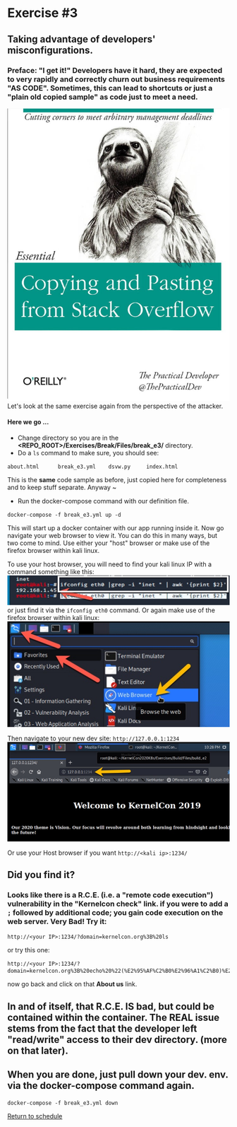 # Exercise #3

## Taking advantage of developers' misconfigurations.

### Preface: "I get it!" Developers have it hard, they are expected to very rapidly and correctly churn out business requirements "AS CODE". Sometimes, this can lead to shortcuts or just a "plain old copied sample" as code just to meet a need.
![Oreilly Funny](Files/images/oreilly_funny.jpg)
Let's look at the same exercise again from the perspective of the attacker.

#### Here we go ...

- Change directory so you are in the __<REPO_ROOT>/Exercises/Break/Files/break_e3/__ directory.
- Do a ```ls``` command to make sure, you should see:
```
about.html      break_e3.yml    dsvw.py     index.html
```
This is the __same__ code sample as before, just copied here for completeness and to keep stuff separate. Anyway ~
- Run the docker-compose command with our definition file.
```
docker-compose -f break_e3.yml up -d
```
This will start up a docker container with our app running inside it. Now go navigate your web browser to view it.
You can do this in many ways, but two come to mind. Use either your "host" browser or make use of the firefox browser within kali linux.

To use your host browser, you will need to find your kali linux IP with a command something like this:
![ifconfig eth0](Files/images/kali_ifconfig.jpg)
or just find it via the ```ifconfig eth0``` command.
Or again make use of the firefox browser within kali linux:
![kali firefox](Files/images/kali_firefox.jpg)

Then navigate to your new dev site: ```http://127.0.0.1:1234```
![kali firefox](Files/images/kali_e2_site.jpg)

Or use your Host browser if you want ```http://<kali ip>:1234/```

## Did you find it?
### Looks like there is a R.C.E. (i.e. a "remote code execution") vulnerability in the "Kernelcon check" link. if you were to add a ```;``` followed by additional code; you gain code execution on the web server. Very Bad! Try it:
```
http://<your IP>:1234/?domain=kernelcon.org%3B%20ls
```
or try this one:
```
http://<your IP>:1234/?domain=kernelcon.org%3B%20echo%20%22(%E2%95%AF%C2%B0%E2%96%A1%C2%B0)%E2%95%AF%EF%B8%B5%20%E2%94%BB%E2%94%81%E2%94%BB%22%20%3E%20app%2Fabout.html
```
now go back and click on that __About us__ link.

## In and of itself, that R.C.E. IS bad, but could be contained within the container. The REAL issue stems from the fact that the developer left "read/write" access to their dev directory. (more on that later).

## When you are done, just pull down your dev. env. via the __docker-compose__ command again.
```
docker-compose -f break_e3.yml down
```

[Return to schedule](../../Docs/SCHEDULE.md)
